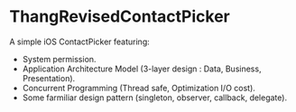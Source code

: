 # ThangRevisedContactPicker
A simple iOS ContactPicker featuring:
* System permission. 
* Application Architecture Model (3-layer design : Data, Business, Presentation).
* Concurrent Programming (Thread safe, Optimization I/O cost).
* Some farmiliar design pattern (singleton, observer, callback, delegate).
